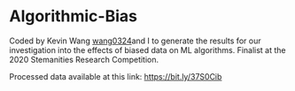 # Algorithmic-Bias
Coded by Kevin Wang [wang0324](https://github.com/wang0324)and I to generate the results for our investigation into the effects of biased data on ML algorithms. Finalist at the 2020 Stemanities Research Competition.

Processed data available at this link: https://bit.ly/37S0Cib

